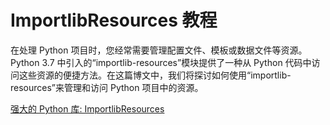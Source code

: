 # ImportlibResources 教程

<show-structure depth="3"/>

在处理 Python 项目时，您经常需要管理配置文件、模板或数据文件等资源。 Python 3.7 中引入的“importlib-resources”模块提供了一种从 Python 代码中访问这些资源的便捷方法。在这篇博文中，我们将探讨如何使用“importlib-resources”来管理和访问 Python 项目中的资源。

<seealso>
<category ref="ref_docs">
    <a href="https://mp.weixin.qq.com/s/MAwJxkU8g9n_2l416bO_vg">强大的 Python 库: ImportlibResources</a>
</category>
<category ref="ref_github">
</category>
<category ref="ref_issues">
</category>
<category ref="ref_hf">
</category>
<category ref="ref_ms">
</category>
</seealso>
